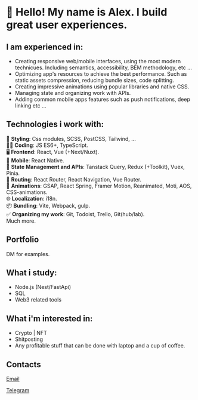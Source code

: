 # 👋 Hello! My name is Alex. I build great user experiences.

## I am experienced in:

- Creating responsive web/mobile interfaces, using the most modern technicues. Including semantics, accessibility, BEM methodology, etc ...
- Optimizing app's resources to achieve the best performance. Such as static assets compression, reducing bundle sizes, code splitting.
- Creating impressive animations using popular libraries and native CSS.
- Managing state and organizing work with APIs.
- Adding common mobile apps features such as push notifications, deep linking etc ...

## Technologies i work with:

💅 **Styling**: Css modules, SCSS, PostCSS, Tailwind, ...\
👨‍💻 **Coding**: JS ES6+, TypeScript.\
🖥️ **Frontend**: React, Vue (+Next/Nuxt).\
📱 **Mobile**: React Native.\
🔁 **State Management and APIs**: Tanstack Query, Redux (+Toolkit), Vuex, Pinia.\
🚏 **Routing**: React Router, React Navigation, Vue Router.\
🤩 **Animations**: GSAP, React Spring, Framer Motion, Reanimated, Moti, AOS, CSS-animations.\
🌐 **Localization**: i18n.\
📦 **Bundling**: Vite, Webpack, gulp.\
✅ **Organizing my work**: Git, Todoist, Trello, Git(hub/lab).\
Much more.

## Portfolio

DM for examples.

## What i study:

- Node.js (Nest/FastApi)
- SQL
- Web3 related tools

## What i'm interested in:
- Crypto | NFT
- Shitposting
- Any profitable stuff that can be done with laptop and a cup of coffee.

## Contacts

[Email](mailto:kozlovetsalexandr@gmail.com)

[Telegram](https://t.me/AlexandrK8118)
